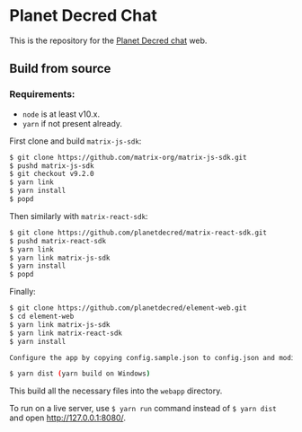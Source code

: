 # Planet Decred Chat

This is the repository for the [Planet Decred chat](https://chat.planetdecred.org/) web.

## Build from source

### Requirements:
- `node` is at least v10.x.
- `yarn` if not present already.

First clone and build `matrix-js-sdk`:

``` bash
$ git clone https://github.com/matrix-org/matrix-js-sdk.git
$ pushd matrix-js-sdk
$ git checkout v9.2.0
$ yarn link
$ yarn install
$ popd
```

Then similarly with `matrix-react-sdk`:

```bash
$ git clone https://github.com/planetdecred/matrix-react-sdk.git
$ pushd matrix-react-sdk
$ yarn link
$ yarn link matrix-js-sdk
$ yarn install
$ popd
```

Finally:

```bash
$ git clone https://github.com/planetdecred/element-web.git
$ cd element-web
$ yarn link matrix-js-sdk
$ yarn link matrix-react-sdk
$ yarn install

Configure the app by copying config.sample.json to config.json and modifying it. See the configuration docs for details.

$ yarn dist (yarn build on Windows)
```

This build all the necessary files into the `webapp` directory.
 
To run on a live server, use `$ yarn run` command instead of `$ yarn dist` and open http://127.0.0.1:8080/. 
